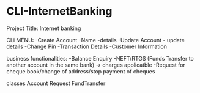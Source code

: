 # CLI-InternetBanking

Project Title: Internet banking

CLi MENU:
-Create Account
	-Name
	-details
-Update Account
	- update details
-Change Pin
-Transaction Details
-Customer Information 




business functionalities:
-Balance Enquiry
-NEFT/RTGS (Funds Transfer to another account in the same bank) -> charges applicatble
-Request for cheque book/change of address/stop payment of cheques



classes
	Account
        Request
	FundTransfer





